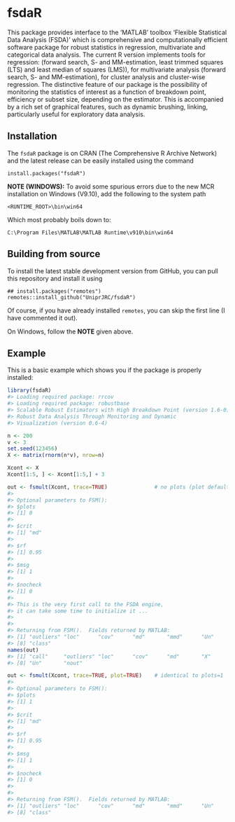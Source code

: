 
<!-- README.md is generated from README.Rmd. Please edit that file -->

# fsdaR

This package provides interface to the ‘MATLAB’ toolbox ‘Flexible
Statistical Data Analysis (FSDA)’ which is comprehensive and
computationally efficient software package for robust statistics in
regression, multivariate and categorical data analysis. The current R
version implements tools for regression: (forward search, S- and
MM-estimation, least trimmed squares (LTS) and least median of squares
(LMS)), for multivariate analysis (forward search, S- and
MM-estimation), for cluster analysis and cluster-wise regression. The
distinctive feature of our package is the possibility of monitoring the
statistics of interest as a function of breakdown point, efficiency or
subset size, depending on the estimator. This is accompanied by a rich
set of graphical features, such as dynamic brushing, linking,
particularly useful for exploratory data analysis.

## Installation

The `fsdaR` package is on CRAN (The Comprehensive R Archive Network) and
the latest release can be easily installed using the command

    install.packages("fsdaR")

**NOTE (WINDOWS):** To avoid some spurious errors due to the new MCR
installation on Windows (V9.10), add the following to the system path

    <RUNTIME_ROOT>\bin\win64

Which most probably boils down to:

    C:\Program Files\MATLAB\MATLAB Runtime\v910\bin\win64

## Building from source

To install the latest stable development version from GitHub, you can
pull this repository and install it using

    ## install.packages("remotes")
    remotes::install_github("UniprJRC/fsdaR")

Of course, if you have already installed `remotes`, you can skip the
first line (I have commented it out).

On Windows, follow the **NOTE** given above.

## Example

This is a basic example which shows you if the package is properly
installed:

``` r
library(fsdaR)
#> Loading required package: rrcov
#> Loading required package: robustbase
#> Scalable Robust Estimators with High Breakdown Point (version 1.6-0)
#> Robust Data Analysis Through Monitoring and Dynamic
#> Visualization (version 0.6-4)

n <- 200
v <- 3
set.seed(123456)
X <- matrix(rnorm(n*v), nrow=n)

Xcont <- X
Xcont[1:5, ] <- Xcont[1:5,] + 3

out <- fsmult(Xcont, trace=TRUE)               # no plots (plot defaults to FALSE)
#> 
#> Optional parameters to FSM(): 
#> $plots
#> [1] 0
#> 
#> $crit
#> [1] "md"
#> 
#> $rf
#> [1] 0.95
#> 
#> $msg
#> [1] 1
#> 
#> $nocheck
#> [1] 0
#> 
#> This is the very first call to the FSDA engine, 
#> it can take some time to initialize it ...
#> 
#> 
#> Returning from FSM().  Fields returned by MATLAB: 
#> [1] "outliers" "loc"      "cov"      "md"       "mmd"      "Un"       "nout"    
#> [8] "class"
names(out)
#> [1] "call"     "outliers" "loc"      "cov"      "md"       "X"        "mmd"     
#> [8] "Un"       "nout"

out <- fsmult(Xcont, trace=TRUE, plot=TRUE)    # identical to plots=1
#> 
#> Optional parameters to FSM(): 
#> $plots
#> [1] 1
#> 
#> $crit
#> [1] "md"
#> 
#> $rf
#> [1] 0.95
#> 
#> $msg
#> [1] 1
#> 
#> $nocheck
#> [1] 0
#> 
#> 
#> Returning from FSM().  Fields returned by MATLAB: 
#> [1] "outliers" "loc"      "cov"      "md"       "mmd"      "Un"       "nout"    
#> [8] "class"
```
